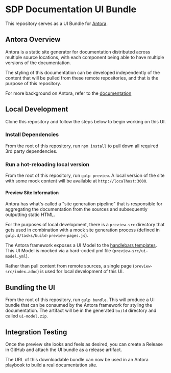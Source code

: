 # SDP Documentation UI Bundle

This repository serves as a UI Bundle for [Antora](https://antora.org/).  

## Antora Overview

Antora is a static site generator for documentation distributed across multiple source locations, with 
each component being able to have multiple versions of the documentation. 

The styling of this documentation can be developed independently of the content that will 
be pulled from these remote repositories, and that is the purpose of this repository. 

For more background on Antora, refer to the [documentation](https://docs.antora.org/antora/2.2/)

## Local Development

Clone this repository and follow the steps below to begin working on this UI. 

### Install Dependencies

From the root of this repository, run ``npm install`` to pull down all required 3rd party dependencies. 

### Run a hot-reloading local version

From the root of this repository, run ``gulp preview``.  A local version of the site with some mock
content will be available at ``http://localhost:3000``. 

#### Preview Site Information

Antora has what's called a "site generation pipeline" that is responsible for aggregating the documentation
from the sources and subsequently outputting static HTML. 

For the purposes of local development, there is a ``preview-src`` directory that gets used in combination 
with a mock site generation process (defined in ``gulp.d/tasks/build-preview-pages.js``). 

The Antora framework exposes a UI Model to the [handlebars templates](https://handlebarsjs.com/guide/).  This 
UI Model is mocked via a hard-coded yml file (``preview-src/ui-model.yml``). 

Rather than pull content from remote sources, a single page (``preview-src/index.adoc``) is used for local development of this UI. 

## Bundling the UI

From the root of this repository, run ``gulp bundle``.  This will produce a UI bundle that can be consumed by the Antora 
framework for styling the documentation.  The artifact will be in the generated ``build`` directory and called ``ui-model.zip``. 


## Integration Testing 

Once the preview site looks and feels as desired,  you can create a Release in GitHub and attach the UI bundle as 
a release artifact.  

The URL of this downloadable bundle can now be used in an Antora playbook to build a real documentation site. 